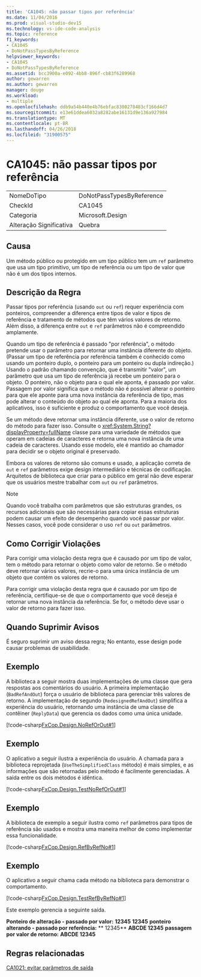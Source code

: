 ```yaml
---
title: 'CA1045: não passar tipos por referência'
ms.date: 11/04/2016
ms.prod: visual-studio-dev15
ms.technology: vs-ide-code-analysis
ms.topic: reference
f1_keywords:
- CA1045
- DoNotPassTypesByReference
helpviewer_keywords:
- CA1045
- DoNotPassTypesByReference
ms.assetid: bcc3900a-e092-4bb8-896f-cb83f6289968
author: gewarren
ms.author: gewarren
manager: douge
ms.workload:
- multiple
ms.openlocfilehash: ddb9a54b440e4b76ebfac8300278483cf166d4d7
ms.sourcegitcommit: e13e61ddea6032a8282abe16131d9e136a927984
ms.translationtype: MT
ms.contentlocale: pt-BR
ms.lasthandoff: 04/26/2018
ms.locfileid: "31900575"
---
```

# <a name="ca1045-do-not-pass-types-by-reference"></a>CA1045: não passar tipos por referência
|||
|-|-|
|NomeDoTipo|DoNotPassTypesByReference|
|CheckId|CA1045|
|Categoria|Microsoft.Design|
|Alteração Significativa|Quebra|

## <a name="cause"></a>Causa
 Um método público ou protegido em um tipo público tem um `ref` parâmetro que usa um tipo primitivo, um tipo de referência ou um tipo de valor que não é um dos tipos internos.

## <a name="rule-description"></a>Descrição da Regra
 Passar tipos por referência (usando `out` ou `ref`) requer experiência com ponteiros, compreender a diferença entre tipos de valor e tipos de referência e tratamento de métodos que têm vários valores de retorno. Além disso, a diferença entre `out` e `ref` parâmetros não é compreendido amplamente.

 Quando um tipo de referência é passado "por referência", o método pretende usar o parâmetro para retornar uma instância diferente do objeto. (Passar um tipo de referência por referência também é conhecido como usando um ponteiro duplo, o ponteiro para um ponteiro ou dupla indireção.) Usando o padrão chamando convenção, que é transmitir "valor", um parâmetro que usa um tipo de referência já recebe um ponteiro para o objeto. O ponteiro, não o objeto para o qual ele aponta, é passado por valor. Passagem por valor significa que o método não é possível alterar o ponteiro para que ele aponte para uma nova instância da referência de tipo, mas pode alterar o conteúdo do objeto ao qual ele aponta. Para a maioria dos aplicativos, isso é suficiente e produz o comportamento que você deseja.

 Se um método deve retornar uma instância diferente, use o valor de retorno do método para fazer isso. Consulte o <xref:System.String?displayProperty=fullName> classe para uma variedade de métodos que operam em cadeias de caracteres e retorna uma nova instância de uma cadeia de caracteres. Usando esse modelo, ele é mantido ao chamador para decidir se o objeto original é preservado.

 Embora os valores de retorno são comuns e usado, a aplicação correta de `out` e `ref` parâmetros exige design intermediário e técnicas de codificação. Arquitetos de biblioteca que criar para o público em geral não deve esperar que os usuários mestre trabalhar com `out` ou `ref` parâmetros.

> [!NOTE]
>  Quando você trabalha com parâmetros que são estruturas grandes, os recursos adicionais que são necessárias para copiar essas estruturas podem causar um efeito de desempenho quando você passar por valor. Nesses casos, você pode considerar o uso `ref` ou `out` parâmetros.

## <a name="how-to-fix-violations"></a>Como Corrigir Violações
 Para corrigir uma violação desta regra que é causado por um tipo de valor, tem o método para retornar o objeto como valor de retorno. Se o método deve retornar vários valores, recrie-o para uma única instância de um objeto que contém os valores de retorno.

 Para corrigir uma violação desta regra que é causado por um tipo de referência, certifique-se de que o comportamento que você deseja é retornar uma nova instância da referência. Se for, o método deve usar o valor de retorno para fazer isso.

## <a name="when-to-suppress-warnings"></a>Quando Suprimir Avisos
 É seguro suprimir um aviso dessa regra; No entanto, esse design pode causar problemas de usabilidade.

## <a name="example"></a>Exemplo
 A biblioteca a seguir mostra duas implementações de uma classe que gera respostas aos comentários do usuário. A primeira implementação (`BadRefAndOut`) força o usuário de biblioteca para gerenciar três valores de retorno. A implementação de segundo (`RedesignedRefAndOut`) simplifica a experiência do usuário, retornando uma instância de uma classe de contêiner (`ReplyData`) que gerencia os dados como uma única unidade.

 [!code-csharp[FxCop.Design.NoRefOrOut#1](../code-quality/codesnippet/CSharp/ca1045-do-not-pass-types-by-reference_1.cs)]

## <a name="example"></a>Exemplo
 O aplicativo a seguir ilustra a experiência do usuário. A chamada para a biblioteca reprojetada (`UseTheSimplifiedClass` método) é mais simples, e as informações que são retornadas pelo método é facilmente gerenciadas. A saída entre os dois métodos é idêntica.

 [!code-csharp[FxCop.Design.TestNoRefOrOut#1](../code-quality/codesnippet/CSharp/ca1045-do-not-pass-types-by-reference_2.cs)]

## <a name="example"></a>Exemplo
 A biblioteca de exemplo a seguir ilustra como `ref` parâmetros para tipos de referência são usados e mostra uma maneira melhor de como implementar essa funcionalidade.

 [!code-csharp[FxCop.Design.RefByRefNo#1](../code-quality/codesnippet/CSharp/ca1045-do-not-pass-types-by-reference_3.cs)]

## <a name="example"></a>Exemplo
 O aplicativo a seguir chama cada método na biblioteca para demonstrar o comportamento.

 [!code-csharp[FxCop.Design.TestRefByRefNo#1](../code-quality/codesnippet/CSharp/ca1045-do-not-pass-types-by-reference_4.cs)]

 Este exemplo gerencia a seguinte saída.

 **Ponteiro de alteração - passado por valor:**
**12345**
**12345**
**ponteiro alterando - passado por referência:** 
 ** 12345**
**ABCDE 12345**
**passagem por valor de retorno:**
**ABCDE 12345**
## <a name="related-rules"></a>Regras relacionadas
 [CA1021: evitar parâmetros de saída](../code-quality/ca1021-avoid-out-parameters.md)